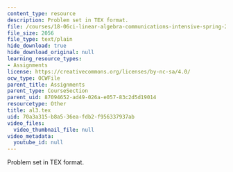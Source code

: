 ```yaml
---
content_type: resource
description: Problem set in TEX format.
file: /courses/18-06ci-linear-algebra-communications-intensive-spring-2004/70a3a315b8a536eafdb2f956337937ab_al3.tex
file_size: 2056
file_type: text/plain
hide_download: true
hide_download_original: null
learning_resource_types:
- Assignments
license: https://creativecommons.org/licenses/by-nc-sa/4.0/
ocw_type: OCWFile
parent_title: Assignments
parent_type: CourseSection
parent_uid: 87094652-ad49-026a-e057-83c2d5d19014
resourcetype: Other
title: al3.tex
uid: 70a3a315-b8a5-36ea-fdb2-f956337937ab
video_files:
  video_thumbnail_file: null
video_metadata:
  youtube_id: null
---
```

Problem set in TEX format.